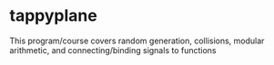 # tappyplane

This program/course covers random generation, collisions, modular arithmetic, and connecting/binding signals to functions